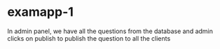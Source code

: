 examapp-1
=========
In admin panel, we have all the questions from the database and admin clicks on publish to publish the question to all the clients
